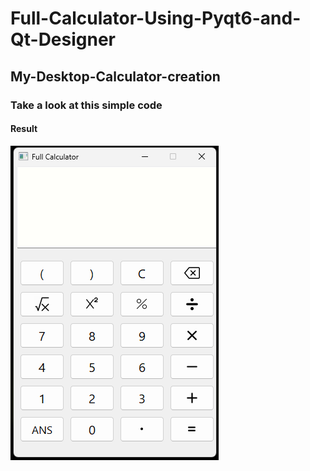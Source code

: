 # Full-Calculator-Using-Pyqt6-and-Qt-Designer
## My-Desktop-Calculator-creation

### Take a look at this simple code










#### Result
![img](https://github.com/MohammadSayed02/FullCalculatorPyqt6-/blob/main/Results/Result.png?raw=true)
